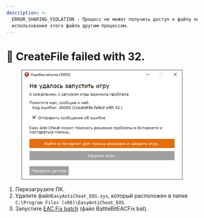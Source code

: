 ```yaml
---
description: >-
  ERROR_SHARING_VIOLATION - Процесс не может получить доступ к файлу по причине
  использования этого файла другим процессом.
---
```


# 🔘 CreateFile failed with 32.



<figure><img src="../.gitbook/assets/createfile32.png" alt=""><figcaption></figcaption></figure>

1. Перезагрузите ПК.
2. Удалите файл`EasyAntiCheat_EOS.sys`, который расположен в папке `C:\Program Files (x86)\EasyAntiCheat_EOS`.
3. Запустите [EAC Fix batch](https://github.com/livingflore/BattleBitEACFix/releases) (файл BattleBitEACFix.bat).
